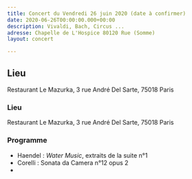 ```yaml
---
title: Concert du Vendredi 26 juin 2020 (date à confirmer)
date: 2020-06-26T00:00:00.000+00:00
description: Vivaldi, Bach, Circus ...
adresse: Chapelle de L'Hospice 80120 Rue (Somme)
layout: concert

---
```

## Lieu

Restaurant Le Mazurka, 3 rue André Del Sarte, 75018 Paris

### Lieu

Restaurant Le Mazurka, 3 rue André Del Sarte, 75018 Paris

### Programme

* Haendel : _Water Music_, extraits de la suite n°1
* Corelli : Sonata da Camera n°12 opus 2
* 